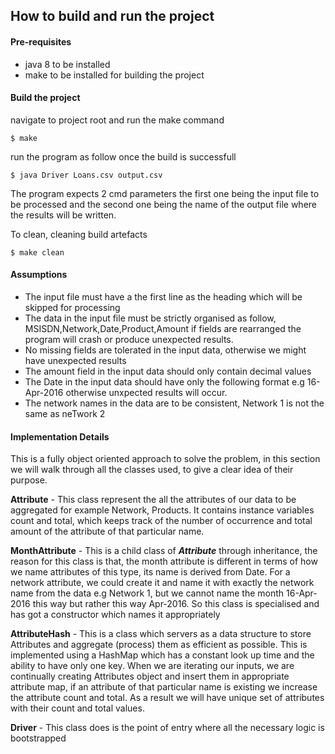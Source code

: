 ## How to build and run the project

#### Pre-requisites
- java 8 to be installed
- make to be installed for building the project


#### Build the project
navigate to project root and run the make command

 ```
 $ make
 ```


run the program as follow once the build is successfull

```
$ java Driver Loans.csv output.csv
```

The program expects 2 cmd parameters the first one being the input file to be processed
and the second one being the name of the output file where the results will be written.

To clean, cleaning build artefacts
```
$ make clean
```
#### Assumptions
- The input file must have a the first line as the heading which will be skipped
for processing
- The data in the input file must be strictly organised as follow,
MSISDN,Network,Date,Product,Amount if fields are rearranged the program will crash
or produce unexpected results.
- No missing fields are tolerated in the input data, otherwise we might have unexpected results
- The amount field in the input data should only contain decimal values
- The Date in the input data should have only the following format e.g 16-Apr-2016 otherwise unxpected results
will occur.
- The network names in the data are to be consistent, Network 1 is not the same as neTwork 2


#### Implementation Details

This is a fully object oriented approach to solve the problem, in this section we will walk through
all the classes used, to give a clear idea of their purpose.

**Attribute** - This class represent the all the attributes of our data to be aggregated for example Network, Products.
It contains instance variables count and total, which keeps track of the number of occurrence and total amount of the attribute
of that particular name.

**MonthAttribute** - This is a child class of ***Attribute*** through inheritance, the reason for this class is that, the month attribute
is different in terms of how we name attributes of this type, its name is derived from Date. For a network attribute, we could create it and name it with exactly the network name
from the data e.g Network 1, but we cannot name the month 16-Apr-2016 this way but rather this way Apr-2016. So this class is specialised and has got a
constructor which names it appropriately

**AttributeHash** - This is a class which servers as a data structure to store Attributes and aggregate (process) them as efficient as possible.
This is implemented using a HashMap which has a constant look up time and the ability to have only one key. When we are iterating our inputs, we are continually creating Attributes object and insert them in appropriate  attribute map,
if an attribute of that particular name is existing we increase the attribute count and total. As a result we will have unique set of attributes with their count and total values.

**Driver** - This class does is the point of entry where all the necessary logic is bootstrapped


